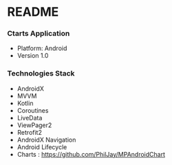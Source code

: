 # README #


### Ctarts Application ###

* Platform: Android
* Version 1.0

### Technologies Stack ###

* AndroidX
* MVVM
* Kotlin
* Coroutines
* LiveData
* ViewPager2
* Retrofit2
* AndroidX Navigation
* Android Lifecycle
* Charts : https://github.com/PhilJay/MPAndroidChart

